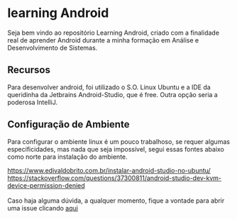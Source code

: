# learning Android

Seja bem vindo ao repositório Learning Android, criado com a finalidade real de aprender Android durante a minha formação em Análise e Desenvolvimento de Sistemas.

## Recursos

Para desenvolver android, foi utilizado o S.O. Linux Ubuntu e a IDE da queridinha da Jetbrains Android-Studio, que é free. Outra opção seria a poderosa IntelliJ.

## Configuração de Ambiente

Para configurar o ambiente linux é um pouco trabalhoso, se requer algumas especificidades, mas nada que seja impossível, segui essas fontes abaixo como norte para instalação do ambiente.<br>

https://www.edivaldobrito.com.br/instalar-android-studio-no-ubuntu/
https://stackoverflow.com/questions/37300811/android-studio-dev-kvm-device-permission-denied<br><br>
Caso haja alguma dúvida, a qualquer momento, fique a vontade para abrir uma issue clicando [aqui](https://github.com/dougs007/learningAndroid/issues/new)
